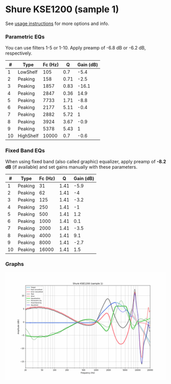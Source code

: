 # Shure KSE1200 (sample 1)
See [usage instructions](https://github.com/jaakkopasanen/AutoEq#usage) for more options and info.

### Parametric EQs
You can use filters 1-5 or 1-10. Apply preamp of -6.8 dB or -6.2 dB, respectively.

|   # | Type      |   Fc (Hz) |    Q |   Gain (dB) |
|-----|-----------|-----------|------|-------------|
|   1 | LowShelf  |       105 | 0.7  |        -5.4 |
|   2 | Peaking   |       158 | 0.71 |        -2.5 |
|   3 | Peaking   |      1857 | 0.83 |       -16.1 |
|   4 | Peaking   |      2847 | 0.36 |        14.9 |
|   5 | Peaking   |      7733 | 1.71 |        -8.8 |
|   6 | Peaking   |      2177 | 5.11 |        -0.4 |
|   7 | Peaking   |      2882 | 5.72 |         1   |
|   8 | Peaking   |      3924 | 3.67 |        -0.9 |
|   9 | Peaking   |      5378 | 5.43 |         1   |
|  10 | HighShelf |     10000 | 0.7  |        -0.6 |

### Fixed Band EQs
When using fixed band (also called graphic) equalizer, apply preamp of **-8.2 dB** (if available) and set gains manually with these parameters.

|   # | Type    |   Fc (Hz) |    Q |   Gain (dB) |
|-----|---------|-----------|------|-------------|
|   1 | Peaking |        31 | 1.41 |        -5.9 |
|   2 | Peaking |        62 | 1.41 |        -4   |
|   3 | Peaking |       125 | 1.41 |        -3.2 |
|   4 | Peaking |       250 | 1.41 |        -1   |
|   5 | Peaking |       500 | 1.41 |         1.2 |
|   6 | Peaking |      1000 | 1.41 |         0.1 |
|   7 | Peaking |      2000 | 1.41 |        -3.5 |
|   8 | Peaking |      4000 | 1.41 |         9.1 |
|   9 | Peaking |      8000 | 1.41 |        -2.7 |
|  10 | Peaking |     16000 | 1.41 |         1.5 |

### Graphs
![](./Shure%20KSE1200%20(sample%201).png)
